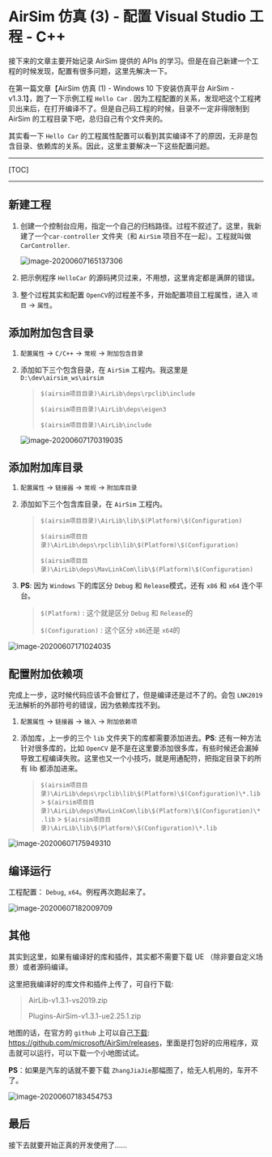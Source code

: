 # AirSim 仿真 (3) - 配置 Visual Studio 工程 - C++

接下来的文章主要开始记录 AirSim 提供的 APIs 的学习。但是在自己新建一个工程的时候发现，配置有很多问题，这里先解决一下。

在第一篇文章【AirSim 仿真 (1) - Windows 10 下安装仿真平台 AirSim - v1.3.1】，跑了一下示例工程 `Hello Car` . 因为工程配置的关系，发现吧这个工程拷贝出来后，在打开编译不了。但是自己码工程的时候，目录不一定非得限制到 AirSim 的工程目录下吧，总归自己有个文件夹的。

其实看一下 `Hello Car` 的工程属性配置可以看到其实编译不了的原因，无非是包含目录、依赖库的关系。因此，这里主要解决一下这些配置问题。

---

[TOC]

---

## 新建工程

1. 创建一个控制台应用，指定一个自己的归档路径。过程不叙述了。这里，我新建了一个`car-controller` 文件夹（和 `AirSim` 项目不在一起）。工程就叫做 `CarController`.

   ![image-20200607165137306](<AirSim%20%E4%BB%BF%E7%9C%9F%20(3)%20-%20%E9%85%8D%E7%BD%AE%20Visual%20Studio%20%E5%B7%A5%E7%A8%8B.assets/image-20200607165137306.png>)

2. 把示例程序 `HelloCar` 的源码拷贝过来，不用想，这里肯定都是满屏的错误。
3. 整个过程其实和配置 `OpenCV`的过程差不多，开始配置项目工程属性，进入 `项目` -> `属性`。

## 添加附加包含目录

1. `配置属性` -> `C/C++` -> `常规` -> `附加包含目录`

2. 添加如下三个包含目录，在 `AirSim` 工程内。我这里是 `D:\dev\airsim_ws\airsim`

   > `$(airsim项目目录)\AirLib\deps\rpclib\include`
   >
   > `$(airsim项目目录)\AirLib\deps\eigen3`
   >
   > `$(airsim项目目录)\AirLib\include`

   ![image-20200607170319035](<AirSim%20%E4%BB%BF%E7%9C%9F%20(3)%20-%20%E9%85%8D%E7%BD%AE%20Visual%20Studio%20%E5%B7%A5%E7%A8%8B.assets/image-20200607170319035.png>)

## 添加附加库目录

1. `配置属性` -> `链接器` -> `常规` -> `附加库目录`

2. 添加如下三个包含库目录，在 `AirSim` 工程内。

   > `$(airsim项目目录)\AirLib\lib\$(Platform)\$(Configuration)`
   >
   > `$(airsim项目目录)\AirLib\deps\rpclib\lib\$(Platform)\$(Configuration)`
   >
   > `$(airsim项目目录)\AirLib\deps\MavLinkCom\lib\$(Platform)\$(Configuration)`

3. **PS**: 因为 `Windows` 下的库区分 `Debug` 和 `Release`模式，还有 `x86` 和 `x64` 连个平台。

   > `$(Platform)` : 这个就是区分 `Debug` 和 `Release`的
   >
   > `$(Configuration)` : 这个区分 `x86`还是 `x64`的

![image-20200607171024035](<AirSim%20%E4%BB%BF%E7%9C%9F%20(3)%20-%20%E9%85%8D%E7%BD%AE%20Visual%20Studio%20%E5%B7%A5%E7%A8%8B.assets/image-20200607171024035.png>)

## 配置附加依赖项

完成上一步，这时候代码应该不会冒红了，但是编译还是过不了的。会包 `LNK2019` 无法解析的外部符号的错误，因为依赖库找不到。

1. `配置属性` -> `链接器` -> `输入` -> `附加依赖项`

2. 添加库，上一步的三个 `lib` 文件夹下的库都需要添加进去。**PS**: 还有一种方法针对很多库的，比如 `OpenCV` 是不是在这里要添加很多库，有些时候还会漏掉导致工程编译失败。这里也又一个小技巧，就是用通配符，把指定目录下的所有 lib 都添加进来。

   > `$(airsim项目目录)\AirLib\deps\rpclib\lib\$(Platform)\$(Configuration)\*.lib` > `$(airsim项目目录)\AirLib\deps\MavLinkCom\lib\$(Platform)\$(Configuration)\*.lib` > `$(airsim项目目录)\AirLib\lib\$(Platform)\$(Configuration)\*.lib`

![image-20200607175949310](<AirSim%20%E4%BB%BF%E7%9C%9F%20(3)%20-%20%E9%85%8D%E7%BD%AE%20Visual%20Studio%20%E5%B7%A5%E7%A8%8B.assets/image-20200607175949310.png>)

## 编译运行

工程配置： `Debug`, `x64`。例程再次跑起来了。

![image-20200607182009709](<AirSim%20%E4%BB%BF%E7%9C%9F%20(3)%20-%20%E9%85%8D%E7%BD%AE%20Visual%20Studio%20%E5%B7%A5%E7%A8%8B.assets/image-20200607182009709.png>)

## 其他

其实到这里，如果有编译好的库和插件，其实都不需要下载 UE （除非要自定义场景）或者源码编译。

这里把我编译好的库文件和插件上传了，可自行下载:

> AirLib-v1.3.1-vs2019.zip
>
> Plugins-AirSim-v1.3.1-ue2.25.1.zip

地图的话，在官方的 `github` 上可以自己[下载](https://github.com/microsoft/AirSim/releases): <https://github.com/microsoft/AirSim/releases>，里面是打包好的应用程序，双击就可以运行，可以下载一个小地图试试。

**PS**：如果是汽车的话就不要下载 `ZhangJiaJie`那幅图了，给无人机用的，车开不了。

![image-20200607183454753](<AirSim%20%E4%BB%BF%E7%9C%9F%20(3)%20-%20%E9%85%8D%E7%BD%AE%20Visual%20Studio%20%E5%B7%A5%E7%A8%8B.assets/image-20200607183454753.png>)

## 最后

接下去就要开始正真的开发使用了……
